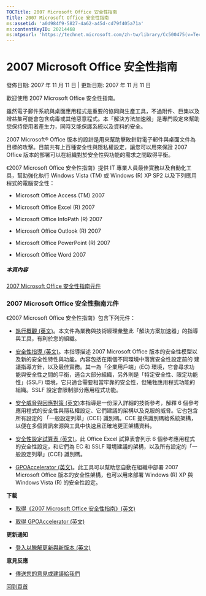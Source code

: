 ```yaml
---
TOCTitle: 2007 Microsoft Office 安全性指南
Title: 2007 Microsoft Office 安全性指南
ms:assetid: 'a0d984f9-5827-4a62-a45d-cd79f405a71a'
ms:contentKeyID: 20214468
ms:mtpsurl: 'https://technet.microsoft.com/zh-tw/library/Cc500475(v=TechNet.10)'
---
```


2007 Microsoft Office 安全性指南
================================

發佈日期: 2007 年 11 月 11 日 | 更新日期: 2007 年 11 月 11 日

歡迎使用 2007 Microsoft Office 安全性指南。

雖然電子郵件系統與桌面應用程式是重要的協同與生產工具，不過附件、巨集以及增益集可能會包含病毒或其他惡意程式。本「解決方法加速器」是專門設定來幫助您保持使用者產生力，同時又能保護系統以及資料的安全。

2007 Microsoft® Office 版本的設計是用來幫助擊敗針對電子郵件與桌面文件為目標的攻擊。目前共有上百種安全性與隱私權設定，讓您可以用來保證 2007 Office 版本的部署可以在組織對於安全性與功能的需求之間取得平衡。

《2007 Microsoft Office 安全性指南》提供 IT 專業人員最佳實務以及自動化工具，幫助強化執行 Windows Vista (TM) 或 Windows (R) XP SP2 以及下列應用程式的電腦安全性：

-   Microsoft Office Access (TM) 2007

-   Microsoft Office Excel (R) 2007

-   Microsoft Office InfoPath (R) 2007

-   Microsoft Office Outlook (R) 2007

-   Microsoft Office PowerPoint (R) 2007

-   Microsoft Office Word 2007

##### 本頁內容

[](#ebaa)[2007 Microsoft Office 安全性指南元件](#ebaa)

### 2007 Microsoft Office 安全性指南元件

《2007 Microsoft Office 安全性指南》包含下列元件：

-   [執行概觀 (英文)](http://www.microsoft.com/technet/security/guidance/clientsecurity/2007office/overview/default.mspx)。本文件為業務與技術經理彙整此「解決方案加速器」的指導與工具，有利於您的組織。

-   [安全性指導 (英文)](http://www.microsoft.com/technet/security/guidance/clientsecurity/2007office/securityguide/default.mspx)。本指導描述 2007 Microsoft Office 版本的安全性模型以及新的安全性特性與功能。內容包括在兩個不同環境中落實安全性設定前的 建議指導方針，以及最佳實務。其一為「企業用戶端」(EC) 環境，它會尋求功能與安全性之間的平衡，適合大部分組織，另外則是「特定安全性、限定功能性」(SSLF) 環境，它只適合需要相當牢靠的安全性，但犧牲應用程式功能的組織。SSLF 設定會限制部分應用程式功能。

-   [安全威脅與因應對策 (英文)](http://www.microsoft.com/technet/security/guidance/clientsecurity/2007office/tandc/default.mspx)本指導是一份深入詳細的技術參考，解釋 6 個參考應用程式的安全性與隱私權設定、它們建議的架構以及克服的威脅。它也包含所有設定的 「一般設定列舉」(CCE) 識別碼。CCE 提供識別碼給系統架構，以便在多個資訊來源與工具中快速且正確地更正架構資料。

-   [安全性設定試算表 (英文)](http://www.microsoft.com/technet/security/guidance/clientsecurity/2007office/tandc/default.mspx)。此 Office Excel 試算表會列示 6 個參考應用程式的安全性設定，和它們為 EC 和 SSLF 環境建議的架構，以及所有設定的「一 般設定列舉」(CCE) 識別碼。

-   [GPOAccelerator (英文)](http://go.microsoft.com/fwlink/?linkid=103569)。此工具可以幫助您自動在組織中部署 2007 Microsoft Office 版本的安全性架構，也可以用來部署 Windows (R) XP 與 Windows Vista (R) 的安全性設定。

**下載**

-   [取得《2007 Microsoft Office 安全性指南》(英文)](http://www.microsoft.com/downloads/details.aspx?familyid=a12eca33-a20d-45e2-895c-5e021f3ae4c5&displaylang=en)

-   [取得 GPOAccelerator (英文)](http://www.microsoft.com/downloads/details.aspx?familyid=a46f1dbe-760c-4807-a82f-4f02ae3c97b0&displaylang=en)

**更新通知**

-   [登入以瞭解更新與新版本 (英文)](http://www.microsoft.com/technet/solutionaccelerators/updates/default.mspx)

**意見反應**

-   [傳送您的意見或建議給我們](mailto:cisfdbk@microsoft.com?subject=windows%20security%20and%20directory%20services%20for%20unix%20guide)

[](#mainsection)[回到頁首](#mainsection)
